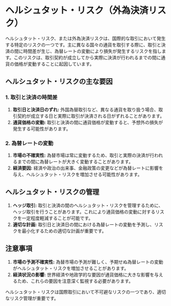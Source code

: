 # ヘルシュタット・リスク（外為決済リスク）

ヘルシュタット・リスク、または外為決済リスクは、国際的な取引において発生する特定のリスクの一つです。主に異なる国々の通貨を取引する際に、取引と決済の間に時間差が生じ、為替レートの変動により損失が発生するリスクを指します。このリスクは、取引契約が成立してから実際に決済が行われるまでの間に通貨の価格が変動することに起因しています。

## ヘルシュタット・リスクの主な要因

### 1. 取引と決済の時間差

1. **取引日と決済日のずれ:** 外国為替取引など、異なる通貨を取り扱う場合、取引契約が成立する日と実際に取引が決済される日がずれることがあります。
2. **通貨価格の変動:** 取引と決済の間に通貨価格が変動すると、予想外の損失が発生する可能性があります。

### 2. 為替レートの変動

1. **市場の不確実性:** 為替市場は常に変動するため、取引と実際の決済が行われるまでの間に為替レートが大きく変動することがあります。
2. **経済要因:** 経済や政治の出来事、金融政策の変更などが為替レートに影響を与え、ヘルシュタット・リスクを増加させる可能性があります。

## ヘルシュタット・リスクの管理

1. **ヘッジ取引:** 取引と決済の間のヘルシュタット・リスクを管理するために、ヘッジ取引を行うことがあります。これにより通貨価格の変動に対するリスクを一定程度軽減することが可能です。
2. **適切な計画:** 取引日と決済日の間における為替レートの変動を予測し、リスクを最小化するための適切な計画が重要です。

## 注意事項

1. **市場の予測不確実性:** 為替市場の予測が難しく、予期せぬ為替レートの変動がヘルシュタット・リスクを増加させることがあります。
2. **経済状況の影響:** 世界経済や地政学的な要因が通貨価格に大きな影響を与えるため、これらの要因を注意深く監視する必要があります。

ヘルシュタット・リスクは国際取引において不可避なリスクの一つであり、適切なリスク管理が重要です。
